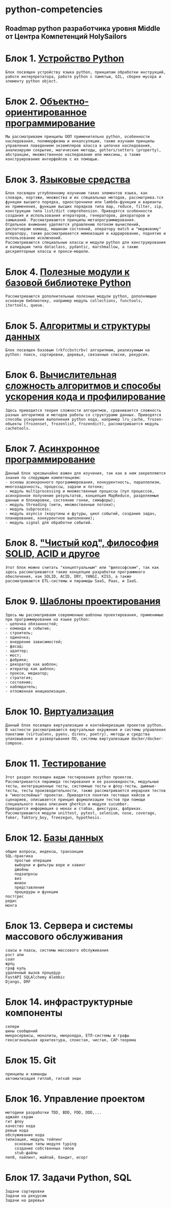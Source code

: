 # python-competencies

##  Roadmap python разработчика уровня Middle от Центра Компетенций HolySailors

# Блок 1. [Устройство Python](./blok_1/BLOCK1.md) 
    Блок посвящен устройству языка python, принципам обработки инструкций, работе интерпретатора, работе python с памятью, GIL, сборке мусора и элементу python object.
# Блок 2. [Объектно-ориентированное программирование](./blok_2/BLOCK2.md)
    Мы рассматриваем принципы ООП применительно python, особенности наследования, полиморфизма и инкапсуляции, также изучаем принципы управления поведением экземпляров класса в цепочке наследования, анализируем сокрытие, магические методы, getters/setters (property), абстракции, множественное наследование или миксины, а также конструирование интерфейсов с их помощью.
# Блок 3. [Языковые средства](./blok_3/BLOCK3.md)
    Блок посвящен углубленному изучению таких элементов языка, как словари, кортэжи, множества и их специальных методов, рассматрива.тся функции высшего порядка, однострочники или lambda-функции и варианты их применения, функции высших порядков типа map, reduce, filter, zip, конструкции типа list/dict comprehension. Приводятся особенности создания и использования итераторов, генераторов, декораторов и замыканий. Рассматриваются принципы метапрограммирования.
    Отдельное внимание уделяется управлению потоком вычислений, диспатчерам команд, машинам состояний, оператору match и "моржовому" оператору, также рассматривается мемоизация и каррирование, поднятие и использование исключений.
    Рассматриваются специальные классы и модули python для конструирования и валидации типа dataclass, pydantic, marshmallow, а также дескрипторные классы и прокси-модели.
# Блок 4. [Полезные модули к базовой библиотеке Python](./blok_4/BLOCK4.md)
    Рассматриваются дополнительные полезные модули python, дополняющие основную библиотеку, например модуль collections, functools, itertools, queue.
# Блок 5. [Алгоритмы и структуры данных](./blok_5/BLOCK5.md)
    Блок посвящен базовым (rkfccbxtcrbv) алгоритмам, реализуемым на python: поиск, сортировки, деревья, связанные списки, рекурсия.
# Блок 6. [Вычислительная сложность алгоритмов и способы ускорения кода и профилирование](./blok_6/BLOCK6.md)
    Здесь приводится теория сложности алгоритмов, сравнивается сложность разных алгоритмов и методов работы со структурами данных. Приводятся способы ускорения выполнения python кода, например lru_cache, frozen-объекты (frozenset, frozenlist, frozendict), рассматривается модуль cachetools.
# Блок 7. [Асинхронное программирование](./blok_7/BLOCK7.md)
    Данный блок чрезвычайно важен для изучения, так как в нем закрепляются знания по следующим компетенциям:
    - основы асинхронного программирования, конкурентность, параллелизм, многозадачность, процессы, задачи и потоки;
    - модуль multiprocessing и множественные процессы (пул процессов, асинхронное получение результатов, концепция MapReduce, разделяемые данные и блокировки, состояние гонки, семафоры);
    - модуль threading (нити, множественные потоки);
    - модуль subprocess;
    - модуль asyncio (корутины и футуры, цикл событий, создание задач, планирование, конкурентное выполнение);
    - модуль signal для обработки событий.
# Блок 8. ["Чистый код", философия SOLID, ACID и другое](./blok_8/BLOCK8.md)
    Этот блок можно считать "концептуальным" или "философским", так как здесь рассматриваются такие концепции разработки программного обеспечения, как SOLID, ACID, DRY, YANGI, KISS, а также рассматриваются ETL-системы и пирамиды SaaS, Paas, и IaaS.
# Блок 9. [Шаблоны проектирования](./blok_9/BLOCK9.md)
    Здесь мы рассматриваем современные шаблоны проектирования, применимые при программировании на языке python:
    - цепочка обязанностей;
    - команда и событие;
    - строитель;
    - одиночка;
    - внедрение зависимостей;
    - фасад;
    - адаптер;
    - мост;
    - фабрики;
    - декоратор как шаблон;
    - итератор как шаблон;
    - прокси, медиатор;
    - стратегия;
    - состояние;
    - наблюдатель;
    - отложенная инициализация.
# Блок 10. [Виртуализация](./blok_10/BLOCK10.md)
    Данный блок посвящен виртуализации и контейнеризации проектов python. В частности рассматриваются виртуальные окружения и системы управления пакетами (virtualenv, pyenv, direnv, poetry), методы и средства упаковывания и развертывания ПО, системы виртуализации docker/docker-compose.
# Блок 11. [Тестирование](./blok_11/BLOCK11.md)
    Этот раздел посвящен видам тестирования python проектов. Рассматривается пирамида тестирования и ее разновидности, модульные тесты, интеграционные тесты, системные тесты и флоу-тесты, дымные-тесты, тесты производительности, также рассматривается иерархия тестов в "многослойных" проектах. Приводятся понятия тестовых кейсов и сценариев, описывается принцип формализации тестов при помощи специального языка описания gherkin и модуля cucumber.
    Приводится информация о моках и стабах, фикстурах, фабриках.
    Рассматриваются модули unittest, pytest, selenium, nose, coverage, faker, faktory_boy, freezegun, hypothesis.
# Блок 12. [Базы данных](./blok_12/BLOCK12.md)
    общие вопросы, индексы, транзакции
    SQL-практика
        простые операции
        выборки и фильтры вере и хавинг
        джойны
        подзапросы
        виз
        юнион
        представления
        процедуры и функции
    постгрес
    редис
    монга
# Блок 13. Сервера и системы массового обслуживания
    саасы и паасы, системы массового обслуживания
    рэст апи
    соап
    жрпц
    граф куль
    удаленный вызов процедур
    FastAPI SQLAlchemy Alembic
    Django, DRF
# Блок 14. инфраструктурные компоненты
    селери
    шины сообщений
    микросервисы, монолиты, микроядра, ЕТЛ-системы и графы
    гексагональная архитектура, слоистая, чистая, САР-теорема
# Блок 15. Git
    принципы и команды
    автоматизация гитлаб, гитхаб экшн
# Блок 16. Управление проектом
    методики разработки TDD, BDD, FDD, DDD,...
    аджайл скрам
    гит флоу
    качество кода
    ревью кода
    обслуживание кода
    типизация, модуль тейпинг
        основные типы модуля typing
        создание собственных типов
        stub-файлы
    пеп8, пайлинт, майпай, бандит, исорт
# Блок 17. Задачи Python, SQL
    Задачи сортировки
    Задачи на рекурсию
    Задачи на деревья